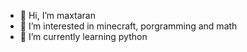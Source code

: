 - 👋 Hi, I’m maxtaran
- 👀 I’m interested in minecraft, porgramming and math
- 🌱 I’m currently learning python

<!---
maxtaran2010/maxtaran2010 is a ✨ special ✨ repository because its `README.md` (this file) appears on your GitHub profile.
You can click the Preview link to take a look at your changes.
--->
